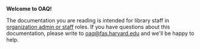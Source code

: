 **Welcome to OAQ!**

The documentation you are reading is intended for library staff in [organization admin or staff](articles/account_management#types-of-account-roles) roles. If you have questions about this documentation, please write to <oaq@fas.harvard.edu> and we'll be happy to help.
